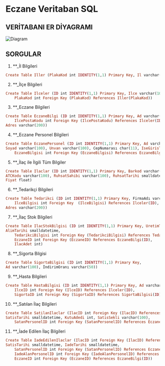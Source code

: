 # Eczane Veritaban SQL

## VERİTABANI ER DİYAGRAMI

![Diagram](https://user-images.githubusercontent.com/116449607/199587416-aff0c96c-5edc-4db0-a6e6-95babbd79c89.png)

## SORGULAR

1) **_İl Bilgileri
```ruby
Create Table Iller (PlakaKod int IDENTITY(1,1) Primary Key, Il varchar(100))
```

2) **_İlçe Bilgileri
```ruby
Create Table Ilceler (ID int IDENTITY(1,1) Primary Key, Ilce varchar(100),
	PlakaKod int Foreign Key (PlakaKod) References Iller(PlakaKod))
```

3) **_Eczane Bilgileri
```ruby
Create Table EczaneBilgi (ID int IDENTITY(1,1) Primary Key, Ad varchar(100),
	IlcePostaKodu int Foreign Key (IlcePostaKodu) References Ilceler(ID),
Adres varchar(200))
```

4) **_Eczane Personel Bilgileri
```ruby
Create Table EczanePersonel (ID int IDENTITY(1,1) Primary Key, Ad varchar(100),
Soyad varchar(100), Unvan varchar(100), CepNumarası char(11), IseGirisTarihi smalldatetime, Maas money,
	EczaneBilgisi int Foreign Key (EczaneBilgisi) References EczaneBilgi(ID))
```

5) **_İlaç ile İlgili Tüm Bilgiler
```ruby
Create Table Ilaclar (ID int IDENTITY(1,1) Primary Key, Barkod varchar(100), IlacAdı varchar(100), EtkinMadde varchar(100),
ATCKodu varchar(100), RuhsatSahibi varchar(100), RuhsatTarihi smalldatetime, RuhsatNumarası varchar(100), KullanımYasi varchar(5),
Fiyat float)
```

6) **_Tedarikçi Bilgileri
```ruby
Create Table Tedarikci (ID int IDENTITY(1,1) Primary Key, FirmaAdı varchar(100),
	IlceBilgisi int Foreign Key  (IlceBilgisi) References Ilceler(ID),
Adres varchar(200))
```

7) **_İlaç Stok Bilgileri
```ruby
Create Table IlacStokBilgisi (ID int IDENTITY(1,1) Primary Key, UretimTarihi smalldatetime, SonTuketimTarihi smalldatetime,
AlimTarihi smalldatetime, 
	TedarikciBilgisi int Foreign Key (TedarikciBilgisi) References Tedarikci(ID),
	EczaneID int Foreign Key (EczaneID) References EczaneBilgi(ID),
	IlacAdet int)
```

8) **_Sigorta Bilgisi
```ruby
Create Table SigortaBilgisi (ID int IDENTITY(1,1) Primary Key, 
Ad varchar(100), İndirimOranı varchar(50))
```

9) **_Hasta Bilgileri
```ruby
Create Table HastaBilgisi (ID int IDENTITY(1,1) Primary Key, Ad varchar(100), Soyad varchar(100),
	IlceID int Foreign Key (IlceID) References Ilceler(ID),
	SigortaID int Foreign Key (SigortaID) References SigortaBilgisi(ID))
```

10) **_Satılan İlaç Bilgileri
```ruby
Create Table SatilanIlaclar (IlacID int Foreign Key (IlacID) References Ilaclar(ID),
SatisTarihi smalldatetime, KutuAdedi int, SatisSekli varchar(100),
	SatanPersonelID int Foreign Key (SatanPersonelID) References EczanePersonel(ID))
```

11) **_İade Edilen İlaç Bilgileri
```ruby
Create Table IadeEdilenIlaclar (IlacID int Foreign Key (IlacID) References Ilaclar(ID),
SatisTarihi smalldatetime, IadeTarihi smalldatetime,
	SatanPersonelID int Foreign Key (SatanPersonelID) References EczanePersonel(ID),
	IadeAlanPersonelID int Foreign Key (IadeAlanPersonelID) References EczanePersonel(ID),
	EczaneID int Foreign Key (EczaneID) References EczaneBilgi(ID))
```
